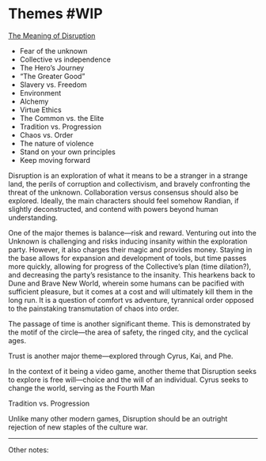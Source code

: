 # Themes #WIP

[The Meaning of Disruption](Themes%20#WIP%2070201c229d0c450f9f66bd9321c908b6/The%20Meaning%20of%20Disruption%20fcbd151f23d1456a98258abd67306535.md)

- Fear of the unknown
- Collective vs independence
- The Hero’s Journey
- “The Greater Good”
- Slavery vs. Freedom
- Environment
- Alchemy
- Virtue Ethics
- The Common vs. the Elite
- Tradition vs. Progression
- Chaos vs. Order
- The nature of violence
- Stand on your own principles
- Keep moving forward

Disruption is an exploration of what it means to be a stranger in a strange land, the perils of corruption and collectivism, and bravely confronting the threat of the unknown. Collaboration versus consensus should also be explored. Ideally, the main characters should feel somehow Randian, if slightly deconstructed, and contend with powers beyond human understanding.

One of the major themes is balance—risk and reward. Venturing out into the Unknown is challenging and risks inducing insanity within the exploration party. However, it also charges their magic and provides money. Staying in the base allows for expansion and development of tools, but time passes more quickly, allowing for progress of the Collective’s plan (time dilation?), and decreasing the party’s resistance to the insanity. This hearkens back to Dune and Brave New World, wherein some humans can be pacified with sufficient pleasure, but it comes at a cost and will ultimately kill them in the long run. It is a question of comfort vs adventure, tyrannical order opposed to the painstaking transmutation of chaos into order.

The passage of time is another significant theme. This is demonstrated by the motif of the circle—the area of safety, the ringed city, and the cyclical ages.

Trust is another major theme—explored through Cyrus, Kai, and Phe.

In the context of it being a video game, another theme that Disruption seeks to explore is free will—choice and the will of an individual. Cyrus seeks to change the world, serving as the Fourth Man

Tradition vs. Progression

Unlike many other modern games, Disruption should be an outright rejection of new staples of the culture war. 

---

Other notes: